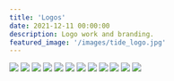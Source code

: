 ```yaml
---
title: 'Logos'
date: 2021-12-11 00:00:00
description: Logo work and branding.
featured_image: '/images/tide_logo.jpg'
---
```



<div class="gallery" data-columns="3">
	<img src="/images/sentien.JPG">
	<img src="/images/beleza.png">
	<img src="/images/c_v_mockup.jpg">
	<img src="/images/illuminate-pt.png">
	<img src="/images/sine.png">
	<img src="/images/aurora_mockup.jpg">
        <img src="/images/made-to-play.png"> 
	<img src="/images/m-m.png">
	<img src="/images/wwn.png">
	<img src="/images/le_carr_overprint.jpg">
	<img src="/images/catrina.png">
	<img src="/images/square_transparent.png">
</div>

